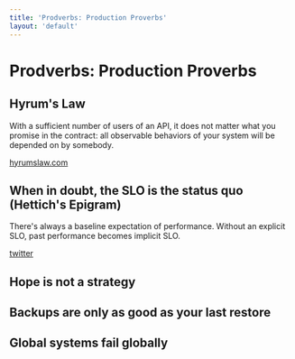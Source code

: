 ```yaml
---
title: 'Prodverbs: Production Proverbs'
layout: 'default'
---
```


# Prodverbs: Production Proverbs


## Hyrum's Law

With a sufficient number of users of an API, it does not matter what you promise in the contract: all observable behaviors of your system will be depended on by somebody.

[hyrumslaw.com](https://www.hyrumslaw.com/)



## When in doubt, the SLO is the status quo (Hettich's Epigram)

There's always a baseline expectation of performance. Without an explicit SLO, past performance becomes implicit SLO.

[twitter](https://twitter.com/jjjtttrrr/status/1446144136730447872)


## Hope is not a strategy


## Backups are only as good as your last restore


## Global systems fail globally

